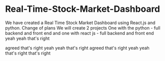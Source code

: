 # Real-Time-Stock-Market-Dashboard
We have created a Real Time Stock Market Dashboard using React.js and python.
Change of plans
We will create 2 projects 
One with the python - full backend and front end
and one with react js - full backend and front end
yeah
yeah
that's right

agreed
that's right
yeah
yeah
that's right
agreed
that's right
yeah
yeah
that's right
that's right

